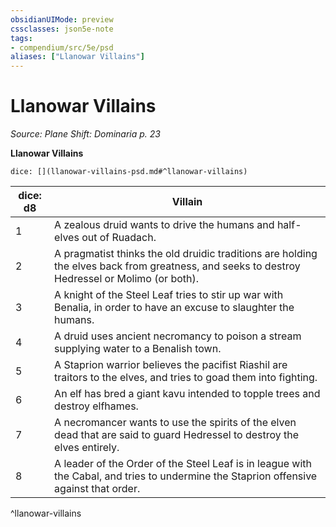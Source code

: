 ```yaml
---
obsidianUIMode: preview
cssclasses: json5e-note
tags:
- compendium/src/5e/psd
aliases: ["Llanowar Villains"]
---
```

# Llanowar Villains
*Source: Plane Shift: Dominaria p. 23* 

**Llanowar Villains**

`dice: [](llanowar-villains-psd.md#^llanowar-villains)`

| dice: d8 | Villain |
|----------|---------|
| 1 | A zealous druid wants to drive the humans and half-elves out of Ruadach. |
| 2 | A pragmatist thinks the old druidic traditions are holding the elves back from greatness, and seeks to destroy Hedressel or Molimo (or both). |
| 3 | A knight of the Steel Leaf tries to stir up war with Benalia, in order to have an excuse to slaughter the humans. |
| 4 | A druid uses ancient necromancy to poison a stream supplying water to a Benalish town. |
| 5 | A Staprion warrior believes the pacifist Riashil are traitors to the elves, and tries to goad them into fighting. |
| 6 | An elf has bred a giant kavu intended to topple trees and destroy elfhames. |
| 7 | A necromancer wants to use the spirits of the elven dead that are said to guard Hedressel to destroy the elves entirely. |
| 8 | A leader of the Order of the Steel Leaf is in league with the Cabal, and tries to undermine the Staprion offensive against that order. |
^llanowar-villains